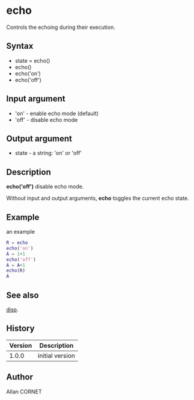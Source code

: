 

# echo

Controls the echoing during their execution.

## Syntax

- state = echo()
- echo()
- echo('on')
- echo('off')

## Input argument

 - 'on' - enable echo mode (default)
 - 'off' - disable echo mode

## Output argument

 - state - a string: 'on' or 'off'

## Description


  <p><b>echo('off')</b> disable echo mode.</p>
  <p>Without input and output arguments, <b>echo</b> toggles the current echo state.</p>


## Example

an example
```matlab
R = echo
echo('on')
A = 1+1
echo('off')
A = A+1
echo(R)
A
```

## See also

[disp](disp.html).
## History

|Version|Description|
|------|------|
|1.0.0|initial version|


## Author

Allan CORNET



